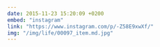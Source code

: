 ```yaml
---
date: 2015-11-23 15:20:09 +0200
embed: "instagram"
link: "https://www.instagram.com/p/-Z58E9xwXf/"
img: "/img/life/00097_item.md.jpg"
---
```


